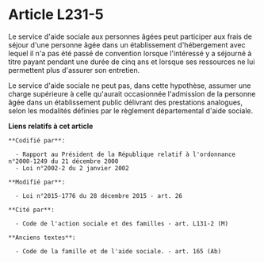 # Article L231-5

Le service d'aide sociale aux personnes âgées peut participer aux frais de séjour d'une personne âgée dans un établissement
d'hébergement avec lequel il n'a pas été passé de convention lorsque l'intéressé y a séjourné à titre payant pendant une
durée de cinq ans et lorsque ses ressources ne lui permettent plus d'assurer son entretien.

Le service d'aide sociale ne peut pas, dans cette hypothèse, assumer une charge supérieure à celle qu'aurait occasionnée
l'admission de la personne âgée dans un établissement public délivrant des prestations analogues, selon les modalités
définies par le règlement départemental d'aide sociale.

**Liens relatifs à cet article**

	**Codifié par**:

	  - Rapport au Président de la République relatif à l'ordonnance n°2000-1249 du 21 décembre 2000
	  - Loi n°2002-2 du 2 janvier 2002

	**Modifié par**:

	  - Loi n°2015-1776 du 28 décembre 2015 - art. 26

	**Cité par**:

	  - Code de l'action sociale et des familles - art. L131-2 (M)

	**Anciens textes**:

	  - Code de la famille et de l'aide sociale. - art. 165 (Ab)
